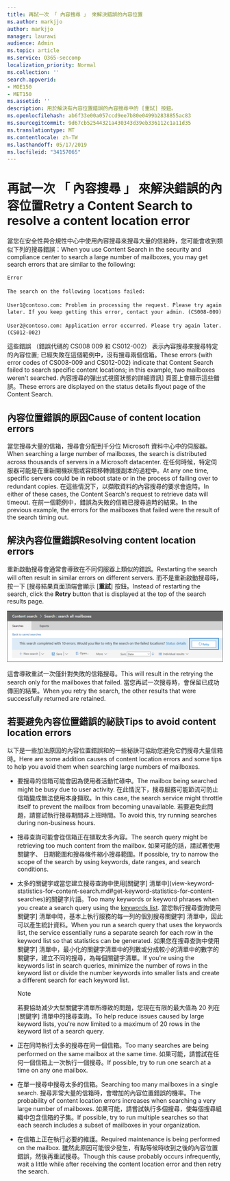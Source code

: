 ```yaml
---
title: 再試一次 「 內容搜尋 」 來解決錯誤的內容位置
ms.author: markjjo
author: markjjo
manager: laurawi
audience: Admin
ms.topic: article
ms.service: O365-seccomp
localization_priority: Normal
ms.collection: ''
search.appverid:
- MOE150
- MET150
ms.assetid: ''
description: 用於解決有內容位置錯誤的內容搜尋中的 [重試] 按鈕。
ms.openlocfilehash: ab6f33e00a057ccd9ee7b80e0499b2838855ac83
ms.sourcegitcommit: 9d67cb52544321a430343d39eb336112c1a11d35
ms.translationtype: MT
ms.contentlocale: zh-TW
ms.lasthandoff: 05/17/2019
ms.locfileid: "34157065"
---
```

# <a name="retry-a-content-search-to-resolve-a-content-location-error"></a><span data-ttu-id="d0844-103">再試一次 「 內容搜尋 」 來解決錯誤的內容位置</span><span class="sxs-lookup"><span data-stu-id="d0844-103">Retry a Content Search to resolve a content location error</span></span>

<span data-ttu-id="d0844-104">當您在安全性與合規性中心中使用內容搜尋來搜尋大量的信箱時，您可能會收到類似下列的搜尋錯誤：</span><span class="sxs-lookup"><span data-stu-id="d0844-104">When you use Content Search in the security and compliance center to search a large number of mailboxes, you may get search errors that are similar to the following:</span></span>

```
Error

The search on the following locations failed:

User1@contoso.com: Problem in processing the request. Please try again later. If you keep getting this error, contact your admin. (CS008-009)

User2@contoso.com: Application error occurred. Please try again later. (CS012-002)
```

<span data-ttu-id="d0844-105">這些錯誤 （錯誤代碼的 CS008 009 和 CS012-002） 表示內容搜尋來搜尋特定的內容位置; 已經失敗在這個範例中，沒有搜尋兩個信箱。</span><span class="sxs-lookup"><span data-stu-id="d0844-105">These errors (with error codes of CS008-009 and CS012-002) indicate that Content Search failed to search specific content locations; in this example, two mailboxes weren't searched.</span></span> <span data-ttu-id="d0844-106">內容搜尋的彈出式視窗狀態的詳細資訊] 頁面上會顯示這些錯誤。</span><span class="sxs-lookup"><span data-stu-id="d0844-106">These errors are displayed on the status details flyout page of the Content Search.</span></span>

## <a name="cause-of-content-location-errors"></a><span data-ttu-id="d0844-107">內容位置錯誤的原因</span><span class="sxs-lookup"><span data-stu-id="d0844-107">Cause of content location errors</span></span>

<span data-ttu-id="d0844-108">當您搜尋大量的信箱，搜尋會分配到千分位 Microsoft 資料中心中的伺服器。</span><span class="sxs-lookup"><span data-stu-id="d0844-108">When searching a large number of mailboxes, the search is distributed across thousands of servers in a Microsoft datacenter.</span></span> <span data-ttu-id="d0844-109">在任何時候，特定伺服器可能是在重新開機狀態或容錯移轉備援副本的過程中。</span><span class="sxs-lookup"><span data-stu-id="d0844-109">At any one time, specific servers could be in reboot state or in the process of failing over to redundant copies.</span></span> <span data-ttu-id="d0844-110">在這些情況下，以擷取資料的內容搜尋的要求會逾時。</span><span class="sxs-lookup"><span data-stu-id="d0844-110">In either of these cases, the Content Search's request to retrieve data will timeout.</span></span> <span data-ttu-id="d0844-111">在前一個範例中，錯誤為失敗的信箱已搜尋逾時的結果。</span><span class="sxs-lookup"><span data-stu-id="d0844-111">In the previous example, the errors for the mailboxes that failed were the result of the search timing out.</span></span>

## <a name="resolving-content-location-errors"></a><span data-ttu-id="d0844-112">解決內容位置錯誤</span><span class="sxs-lookup"><span data-stu-id="d0844-112">Resolving content location errors</span></span>

<span data-ttu-id="d0844-113">重新啟動搜尋會通常會導致在不同伺服器上類似的錯誤。</span><span class="sxs-lookup"><span data-stu-id="d0844-113">Restarting the search will often result in similar errors on different servers.</span></span> <span data-ttu-id="d0844-114">而不是重新啟動搜尋時，按一下 [搜尋結果頁面頂端會顯示 [**重試**] 按鈕。</span><span class="sxs-lookup"><span data-stu-id="d0844-114">Instead of restarting the search, click the **Retry** button that is displayed at the top of the search results page.</span></span>

![按一下 [重試] 按鈕，以解決內容位置錯誤](media/retrycontentsearch3.png)

<span data-ttu-id="d0844-116">這會導致重試一次僅針對失敗的信箱搜尋。</span><span class="sxs-lookup"><span data-stu-id="d0844-116">This will result in the retrying the search only for the mailboxes that failed.</span></span> <span data-ttu-id="d0844-117">當您再試一次搜尋時，會保留已成功傳回的結果。</span><span class="sxs-lookup"><span data-stu-id="d0844-117">When you retry the search, the other results that were successfully returned are retained.</span></span>

## <a name="tips-to-avoid-content-location-errors"></a><span data-ttu-id="d0844-118">若要避免內容位置錯誤的祕訣</span><span class="sxs-lookup"><span data-stu-id="d0844-118">Tips to avoid content location errors</span></span>

<span data-ttu-id="d0844-119">以下是一些加法原因的內容位置錯誤和的一些秘訣可協助您避免它們搜尋大量信箱時。</span><span class="sxs-lookup"><span data-stu-id="d0844-119">Here are some addition causes of content location errors and some tips to help you avoid them when searching large numbers of mailboxes.</span></span>

- <span data-ttu-id="d0844-120">要搜尋的信箱可能會因為使用者活動忙碌中。</span><span class="sxs-lookup"><span data-stu-id="d0844-120">The mailbox being searched might be busy due to user activity.</span></span> <span data-ttu-id="d0844-121">在此情況下，搜尋服務可能節流可防止信箱變成無法使用本身擷取。</span><span class="sxs-lookup"><span data-stu-id="d0844-121">In this case, the search service might throttle itself to prevent the mailbox from becoming unavailable.</span></span> <span data-ttu-id="d0844-122">若要避免此問題，請嘗試執行搜尋期間非上班時間。</span><span class="sxs-lookup"><span data-stu-id="d0844-122">To avoid this, try running searches during non-business hours.</span></span>

- <span data-ttu-id="d0844-123">搜尋查詢可能會從信箱正在擷取太多內容。</span><span class="sxs-lookup"><span data-stu-id="d0844-123">The search query might be retrieving too much content from the mailbox.</span></span> <span data-ttu-id="d0844-124">如果可能的話，請試著使用關鍵字、 日期範圍和搜尋條件縮小搜尋範圍。</span><span class="sxs-lookup"><span data-stu-id="d0844-124">If possible, try to narrow the scope of the search by using keywords, date ranges, and search conditions.</span></span>

- <span data-ttu-id="d0844-125">太多的關鍵字或當您建立搜尋查詢中使用[關鍵字] 清單中](view-keyword-statistics-for-content-search.md#get-keyword-statistics-for-content-searches)的關鍵字片語。</span><span class="sxs-lookup"><span data-stu-id="d0844-125">Too many keywords or keyword phrases when you create a search query using the [keywords list](view-keyword-statistics-for-content-search.md#get-keyword-statistics-for-content-searches).</span></span> <span data-ttu-id="d0844-126">當您執行搜尋查詢使用關鍵字] 清單中時，基本上執行服務的每一列的個別搜尋關鍵字] 清單中，因此可以產生統計資料。</span><span class="sxs-lookup"><span data-stu-id="d0844-126">When you run a search query that uses the keywords list, the service essentially runs a separate search for each row in the keyword list so that statistics can be generated.</span></span> <span data-ttu-id="d0844-127">如果您在搜尋查詢中使用關鍵字] 清單中，最小化的關鍵字清單中的列數或分成較小的清單中的數字的關鍵字，建立不同的搜尋，為每個關鍵字清單。</span><span class="sxs-lookup"><span data-stu-id="d0844-127">If you're using the keywords list in search queries, minimize the number of rows in the keyword list or divide the number keywords into smaller lists and create a different search for each keyword list.</span></span>

  > [!NOTE]
  > <span data-ttu-id="d0844-128">若要協助減少大型關鍵字清單所導致的問題，您現在有限的最大值為 20 列在 [關鍵字] 清單中的搜尋查詢。</span><span class="sxs-lookup"><span data-stu-id="d0844-128">To help reduce issues caused by large keyword lists, you're now limited to a maximum of 20 rows in the keyword list of a search query.</span></span>

- <span data-ttu-id="d0844-129">正在同時執行太多的搜尋在同一個信箱。</span><span class="sxs-lookup"><span data-stu-id="d0844-129">Too many searches are being performed on the same mailbox at the same time.</span></span> <span data-ttu-id="d0844-130">如果可能，請嘗試在任何一個信箱上一次執行一個搜尋。</span><span class="sxs-lookup"><span data-stu-id="d0844-130">If possible, try to run one search at a time on any one mailbox.</span></span>

- <span data-ttu-id="d0844-131">在單一搜尋中搜尋太多的信箱。</span><span class="sxs-lookup"><span data-stu-id="d0844-131">Searching too many mailboxes in a single search.</span></span> <span data-ttu-id="d0844-132">搜尋非常大量的信箱時，會增加的內容位置錯誤的機率。</span><span class="sxs-lookup"><span data-stu-id="d0844-132">The probability of content location errors increases when searching a very large number of mailboxes.</span></span> <span data-ttu-id="d0844-133">如果可能，請嘗試執行多個搜尋，使每個搜尋組織中包含信箱的子集。</span><span class="sxs-lookup"><span data-stu-id="d0844-133">If possible, try to run multiple searches so that each search includes a subset of  mailboxes in your organization.</span></span>

- <span data-ttu-id="d0844-134">在信箱上正在執行必要的維護。</span><span class="sxs-lookup"><span data-stu-id="d0844-134">Required maintenance is being performed on the mailbox.</span></span> <span data-ttu-id="d0844-135">雖然此原因可能很少發生，有點等候時收到之後的內容位置錯誤，然後再重試搜尋。</span><span class="sxs-lookup"><span data-stu-id="d0844-135">Though this cause probably occurs infrequently, wait a little while after receiving the content location error and then retry the search.</span></span>
